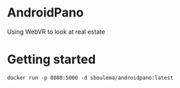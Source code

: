 # AndroidPano
Using WebVR to look at real estate

# Getting started
    docker run -p 8080:5000 -d sboulema/androidpano:latest